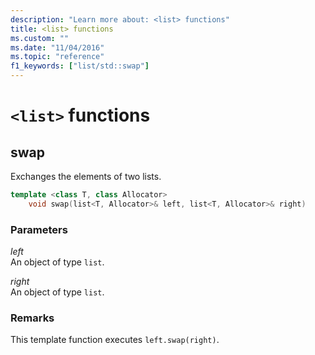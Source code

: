 ```yaml
---
description: "Learn more about: <list> functions"
title: <list> functions
ms.custom: ""
ms.date: "11/04/2016"
ms.topic: "reference"
f1_keywords: ["list/std::swap"]
---
```

# `<list>` functions

## <a name="swap"></a> swap

Exchanges the elements of two lists.

```cpp
template <class T, class Allocator>
    void swap(list<T, Allocator>& left, list<T, Allocator>& right)
```

### Parameters

*left*\
An object of type `list`.

*right*\
An object of type `list`.

### Remarks

This template function executes `left.swap(right)`.
